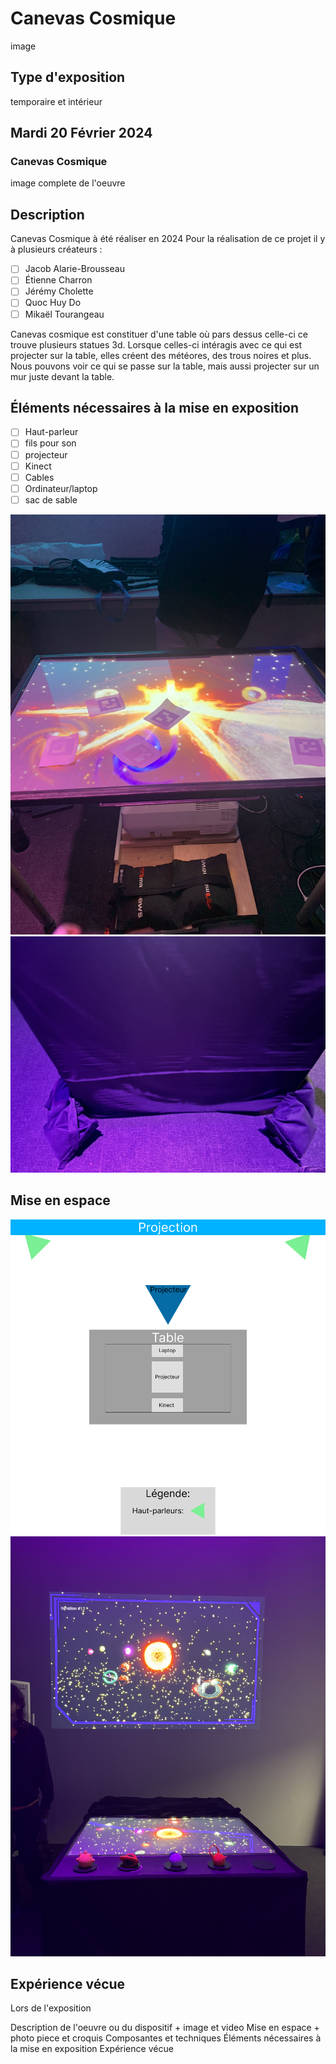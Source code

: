 # Canevas Cosmique

image

## Type d'exposition
temporaire et intérieur

## Mardi 20 Février 2024

### Canevas Cosmique

image complete de l'oeuvre

## Description 
Canevas Cosmique à été réaliser en 2024
Pour la réalisation de ce projet il y à plusieurs créateurs :
- [ ] Jacob Alarie-Brousseau
- [ ] Étienne Charron
- [ ] Jérémy Cholette
- [ ] Quoc Huy Do
- [ ] Mikaël Tourangeau

Canevas cosmique est constituer d'une table où pars dessus celle-ci ce trouve plusieurs statues 3d. Lorsque celles-ci intéragis avec ce qui est projecter sur la table, elles créent des météores, des trous noires et plus. Nous pouvons voir ce qui se passe sur la table, mais aussi projecter sur un mur juste devant la table.

## Éléments nécessaires à la mise en exposition
- [ ] Haut-parleur
- [ ] fils pour son
- [ ] projecteur
- [ ] Kinect
- [ ] Cables
- [ ] Ordinateur/laptop
- [ ] sac de sable

![photo](media/materiel_sous_table_canevas_cosmique.png)  ![photo](media/sac_de_sable_tien_nappe_canevas_cosmique.jpeg)

## Mise en espace 

![photo en 500x320](media/schema_canevas_cosmique.png)  ![photo en 500x320](media/vue_complete_table_canevas_cosmique.jpeg)









## Expérience vécue
Lors de l'exposition 


Description de l'oeuvre ou du dispositif + image et video
Mise en espace + photo piece et croquis
Composantes et techniques
Éléments nécessaires à la mise en exposition
Expérience vécue
